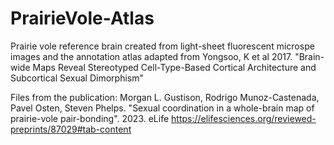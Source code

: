 # PrairieVole-Atlas

Prairie vole reference brain created from light-sheet fluorescent microspe images and the annotation atlas adapted from Yongsoo, K et al 2017. "Brain-wide Maps Reveal Stereotyped Cell-Type-Based 
Cortical Architecture and Subcortical Sexual Dimorphism"

Files from the publication:
Morgan L. Gustison, Rodrigo Munoz-Castenada, Pavel Osten, Steven Phelps. "Sexual coordination in a whole-brain map of prairie-vole pair-bonding". 2023. eLife
https://elifesciences.org/reviewed-preprints/87029#tab-content

